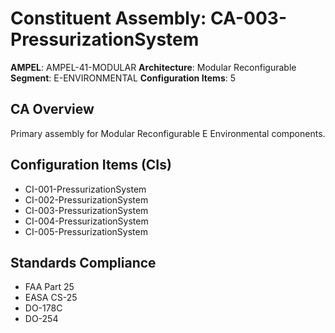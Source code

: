# Constituent Assembly: CA-003-PressurizationSystem

**AMPEL**: AMPEL-41-MODULAR
**Architecture**: Modular Reconfigurable
**Segment**: E-ENVIRONMENTAL
**Configuration Items**: 5

## CA Overview
Primary assembly for Modular Reconfigurable E Environmental components.

## Configuration Items (CIs)
- CI-001-PressurizationSystem
- CI-002-PressurizationSystem
- CI-003-PressurizationSystem
- CI-004-PressurizationSystem
- CI-005-PressurizationSystem

## Standards Compliance
- FAA Part 25
- EASA CS-25
- DO-178C
- DO-254
